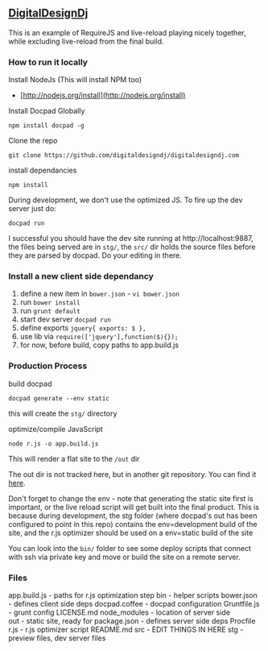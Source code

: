 ## [DigitalDesignDj](http://digitaldesigndj.com)

This is an example of RequireJS and live-reload playing nicely together, while excluding live-reload from the final build. 

### How to run it locally

Install NodeJs (This will install NPM too)

* [http://nodejs.org/install](http://nodejs.org/install)

Install Docpad Globally

	npm install docpad -g

Clone the repo

	git clone https://github.com/digitaldesigndj/digitaldesigndj.com

install dependancies

	npm install

During development, we don't use the optimized JS. To fire up the dev server just do:

	docpad run
	
I successful you should have the dev site running at http://localhost:9887, the files being served are in `stg/`, the `src/` dir holds the source files before they are parsed by docpad. Do your editing in there.

### Install a new client side dependancy

1. define a new item in `bower.json` - `vi bower.json`
2. run `bower install`
3. run `grunt default`
4. start dev server `docpad run`
5. define exports `jquery{ exports: $ },`
6. use lib via `require(['jquery'],function($){});`
7. for now, before build, copy paths to app.build.js

### Production Process

build docpad

	docpad generate --env static

this will create the `stg/` directory

optimize/compile JavaScript

	node r.js -o app.build.js

This will render a flat site to the `/out` dir

The out dir is not tracked here, but in another git repository. You can find it [here](https://github.com/digitaldesigndj/digitaldesigndj.com.out).

Don't forget to change the env - note that generating the static site first is important, or the live reload script will get built into the final product. This is because during development, the stg folder (where docpad's out has been configured to point in this repo) contains the env=development build of the site, and the r.js optimizer should be used on a env=static build of the site

You can look into the `bin/` folder to see some deploy scripts that connect with ssh via private key and move or build the site on a remote server.


### Files

app.build.js - paths for r.js optimization step
bin - helper scripts
bower.json - defines client side deps
docpad.coffee - docpad configuration
Gruntfile.js - grunt config
LICENSE.md
node_modules - location of server side  
out - static site, ready for 
package.json - defines server side deps
Procfile
r.js - r.js optimizer script
README.md
src - EDIT THINGS IN HERE
stg - preview files, dev server files
